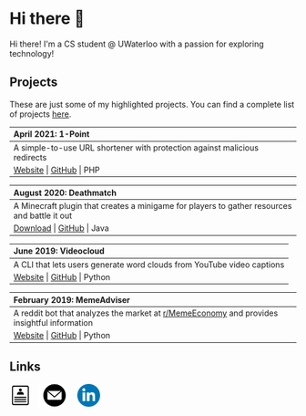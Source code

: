 
# Hi there 👋


Hi there! I'm a CS student @ UWaterloo with a passion for exploring technology!

## Projects
These are just some of my highlighted projects. You can find a complete list of projects [here](https://github.com/paramt/projects).

| April 2021: 1-Point |
| :--- |
| A simple-to-use URL shortener with protection against malicious redirects |
| [Website](https://www.1pt.co) &#124; [GitHub](https://github.com/paramt/1pt) &#124; PHP |

| August 2020:  Deathmatch |
| :--- |
| A Minecraft plugin that creates a minigame for players to gather resources and battle it out |
| [Download](https://github.com/paramt/deathmatch/releases) &#124; [GitHub](https://github.com/paramt/deathmatch/releases) &#124; Java |


| June 2019:  Videocloud |
| :--- |
| A CLI that lets users generate word clouds from YouTube video captions |
| [Website](https://videocloud.tech) &#124; [GitHub](https://github.com/paramt/videocloud) &#124; Python |


| February 2019:  MemeAdviser |
| :--- |
| A reddit bot that analyzes the market at [r/MemeEconomy](https://www.reddit.com/r/MemeEconomy) and provides insightful information |
| [Website](https://www.param.me/MemeAdviser) &#124; [GitHub](https://github.com/paramt/MemeAdviser) &#124; Python |


## Links

[<img src="https://github.com/paramt/paramt.github.io/blob/master/assets/img/resume.png?raw=true" height=38 align=center>](https://www.param.me/resume) &nbsp;
[<img src="https://github.com/paramt/paramt.github.io/blob/master/assets/img/email.png?raw=true" height=40 align=center>](mailto://contact@param.me) &nbsp;
[<img src="https://github.com/paramt/paramt.github.io/blob/master/assets/img/linkedin.png?raw=true" height=40 align=center>](https://www.linkedin.com/in/paramt/) &nbsp;

